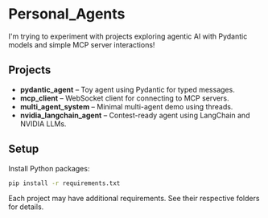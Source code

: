 # Personal_Agents

I'm trying to experiment with projects exploring agentic AI with Pydantic models and simple MCP server interactions!

## Projects
- **pydantic_agent** – Toy agent using Pydantic for typed messages.
- **mcp_client** – WebSocket client for connecting to MCP servers.
- **multi_agent_system** – Minimal multi-agent demo using threads.
- **nvidia_langchain_agent** – Contest-ready agent using LangChain and NVIDIA LLMs.

## Setup
Install Python packages:

```bash
pip install -r requirements.txt
```

Each project may have additional requirements. See their respective folders for details.
